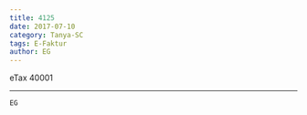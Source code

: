 ```yaml
---
title: 4125
date: 2017-07-10
category: Tanya-SC
tags: E-Faktur
author: EG
---
```


eTax 40001

---



`EG`
